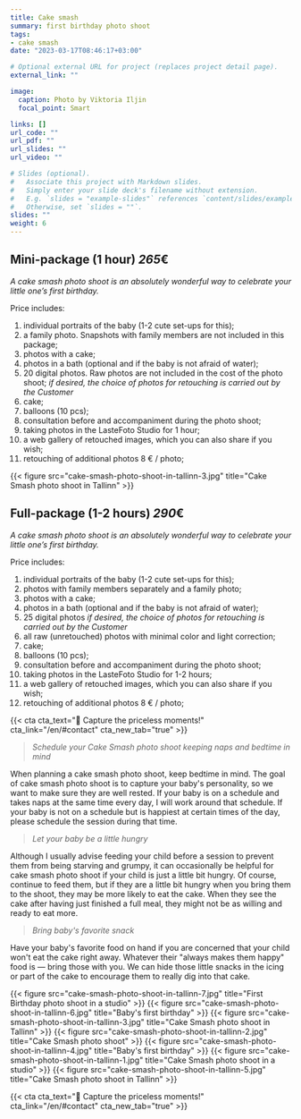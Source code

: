 ```yaml
---
title: Cake smash
summary: first birthday photo shoot
tags:
- cake smash
date: "2023-03-17T08:46:17+03:00"

# Optional external URL for project (replaces project detail page).
external_link: ""

image:
  caption: Photo by Viktoria Iljin
  focal_point: Smart

links: []
url_code: ""
url_pdf: ""
url_slides: ""
url_video: ""

# Slides (optional).
#   Associate this project with Markdown slides.
#   Simply enter your slide deck's filename without extension.
#   E.g. `slides = "example-slides"` references `content/slides/example-slides.md`.
#   Otherwise, set `slides = ""`.
slides: ""
weight: 6
---
```

## Mini-package (1 hour) *265*€ 
_A cake smash photo shoot is an absolutely wonderful way to celebrate your little one’s first birthday._

Price includes:
1. individual portraits of the baby (1-2 cute set-ups for this);
2. a family photo. Snapshots with family members are not included in this package;
3. photos with a cake;
4. photos in a bath (optional and if the baby is not afraid of water);
5. 20 digital photos. Raw photos are not included in the cost of the photo shoot;
_if desired, the choice of photos for retouching is carried out by the Customer_
6. cake;
7. balloons (10 pcs);
8. consultation before and accompaniment during the photo shoot;
9. taking photos in the LasteFoto Studio for 1 hour;
10. a web gallery of retouched images, which you can also share if you wish;
11. retouching of additional photos 8 € / photo;

{{< figure src="cake-smash-photo-shoot-in-tallinn-3.jpg" title="Cake Smash photo shoot in Tallinn" >}}

## Full-package (1-2 hours) *290*€ 
_A cake smash photo shoot is an absolutely wonderful way to celebrate your little one’s first birthday._

Price includes:
1. individual portraits of the baby (1-2 cute set-ups for this);
2. photos with family members separately and a family photo;
3. photos with a cake;
4. photos in a bath (optional and if the baby is not afraid of water);
5. 25 digital photos
_if desired, the choice of photos for retouching is carried out by the Customer_
6. all raw (unretouched) photos with minimal color and light correction;
7. cake;
8. balloons (10 pcs);
9. consultation before and accompaniment during the photo shoot;
10. taking photos in the LasteFoto Studio for 1-2 hours;
11. a web gallery of retouched images, which you can also share if you wish;
12. retouching of additional photos 8 € / photo;

{{< cta cta_text="💛 Capture the priceless moments!" cta_link="/en/#contact" cta_new_tab="true" >}}

> _Schedule your Cake Smash photo shoot keeping naps and bedtime in mind_

When planning a cake smash photo shoot, keep bedtime in mind. The goal of cake smash photo shoot is to capture your baby's personality, so we want to make sure they are well rested. If your baby is on a schedule and takes naps at the same time every day, I will work around that schedule. If your baby is not on a schedule but is happiest at certain times of the day, please schedule the session during that time.

> _Let your baby be a little hungry_

Although I usually advise feeding your child before a session to prevent them from being starving and grumpy, it can occasionally be helpful for cake smash photo shoot if your child is just a little bit hungry. Of course, continue to feed them, but if they are a little bit hungry when you bring them to the shoot, they may be more likely to eat the cake. When they see the cake after having just finished a full meal, they might not be as willing and ready to eat more.

> _Bring baby's favorite snack_

Have your baby's favorite food on hand if you are concerned that your child won't eat the cake right away. Whatever their "always makes them happy" food is — bring those with you. We can hide those little snacks in the icing or part of the cake to encourage them to really dig into that cake.

{{< figure src="cake-smash-photo-shoot-in-tallinn-7.jpg" title="First Birthday photo shoot in a studio" >}}
{{< figure src="cake-smash-photo-shoot-in-tallinn-6.jpg" title="Baby's first birthday" >}}
{{< figure src="cake-smash-photo-shoot-in-tallinn-3.jpg" title="Cake Smash photo shoot in Tallinn" >}}
{{< figure src="cake-smash-photo-shoot-in-tallinn-2.jpg" title="Cake Smash photo shoot" >}}
{{< figure src="cake-smash-photo-shoot-in-tallinn-4.jpg" title="Baby's first birthday" >}}
{{< figure src="cake-smash-photo-shoot-in-tallinn-1.jpg" title="Cake Smash photo shoot in a studio" >}}
{{< figure src="cake-smash-photo-shoot-in-tallinn-5.jpg" title="Cake Smash photo shoot in Tallinn" >}}

{{< cta cta_text="💛 Capture the priceless moments!" cta_link="/en/#contact" cta_new_tab="true" >}}